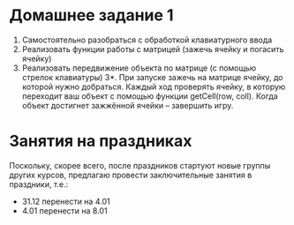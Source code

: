 # Домашнее задание 1

1. Самостоятельно разобраться с обработкой клавиатурного ввода
2. Реализовать функции работы с матрицей (зажечь ячейку и погасить ячейку)
3. Реализовать передвижение объекта по матрице (с помощью стрелок
клавиатуры)
3*. При запуске зажечь на матрице ячейку, до которой нужно добраться.
Каждый ход проверять ячейку, в которую переходит ваш объект с помощью
функции getCell(row, coll). Когда объект достигнет зажжённой ячейки –
завершить игру.

# Занятия на праздниках
Поскольку, скорее всего, после праздников стартуют новые группы других курсов, предлагаю провести заключительные занятия в праздники, т.е.:
- 31.12 перенести на 4.01
- 4.01 перенести на 8.01